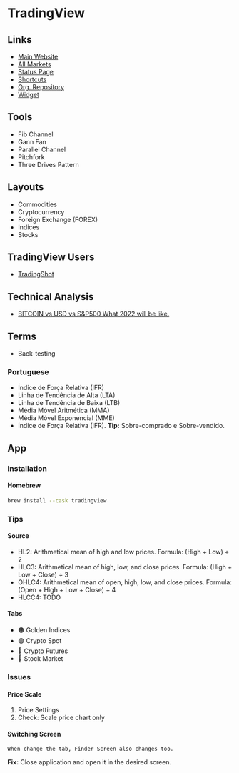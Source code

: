 # TradingView

<!--
https://ct.icmarkets.com/
https://exocharts.com/
https://fiatleak.com/btc
-->

<!--
Settings -> Service -> Performance -> Disable hardware acceleration
-->

## Links

- [Main Website](https://tradingview.com)
- [All Markets](https://tradingview.com/markets/)
- [Status Page](https://status.tradingview.com)
- [Shortcuts](https://tradingview.com/support/shortcuts/)
- [Org. Repository](https://github.com/tradingview/)
- [Widget](https://tradingview.com/widget/)

## Tools

- Fib Channel
- Gann Fan
- Parallel Channel
- Pitchfork
- Three Drives Pattern

## Layouts

- Commodities
- Cryptocurrency
- Foreign Exchange (FOREX)
- Indices
- Stocks

<!--
- Bonds
-->

## TradingView Users

- [TradingShot](https://tradingview.com/u/TradingShot/)

## Technical Analysis

- [BITCOIN vs USD vs S&P500 What 2022 will be like.](https://tradingview.com/chart/BTCUSD/5oJFyXZS-BITCOIN-vs-USD-vs-S-P500-What-2022-will-be-like-HAPPY-NEW-YEAR/)

## Terms

- Back-testing

### Portuguese

- Índice de Força Relativa (IFR)
- Linha de Tendência de Alta (LTA)
- Linha de Tendência de Baixa (LTB)
- Média Móvel Aritmética (MMA)
- Média Móvel Exponencial (MME)
- Índice de Força Relativa (IFR). **Tip:** Sobre-comprado e Sobre-vendido.

## App

### Installation

#### Homebrew

```sh
brew install --cask tradingview
```

### Tips

#### Source

- HL2: Arithmetical mean of high and low prices. Formula: (High + Low) ÷ 2
- HLC3: Arithmetical mean of high, low, and close prices. Formula: (High + Low + Close) ÷ 3
- OHLC4: Arithmetical mean of open, high, low, and close prices. Formula: (Open + High + Low + Close) ÷ 4
- HLCC4: TODO

#### Tabs

- 🟠 Golden Indices
- 🟢 Crypto Spot
- 🔴 Crypto Futures
- 🔵 Stock Market

### Issues

#### Price Scale

<!--
EMA 200 or EMA 50 (Month)
-->

1. Price Settings
2. Check: Scale price chart only

#### Switching Screen

```log
When change the tab, Finder Screen also changes too.
```

**Fix:** Close application and open it in the desired screen.
